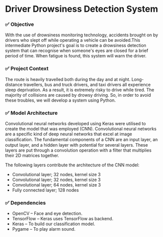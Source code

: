 # Driver Drowsiness Detection System

### ✅ Objective

With the use of drowsiness monitoring technology, accidents brought on by drivers who slept off while operating a vehicle can be avoided.This intermediate Python project's goal is to create a drowsiness detection system that can recognise when someone's eyes are closed for a brief period of time. When fatigue is found, this system will warn the driver.

### ✅ Project Context

The route is heavily travelled both during the day and at night. Long-distance travellers, bus and truck drivers, and taxi drivers all experience sleep deprivation. As a result, it is extremely risky to drive while tired. The majority of collisions are caused by drowsy driving. So, in order to avoid these troubles, we will develop a system using Python.

### ✅ Model Architecture

Convolutional neural networks developed using Keras were utilised to create the model that was employed (CNN). Convolutional neural networks are a specific kind of deep neural networks that excel at image classiﬁcation. The fundamental components of a CNN are an input layer, an output layer, and a hidden layer with potential for several layers. These layers are put through a convolution operation with a filter that multiplies their 2D matrices together.

The following layers contribute the architecture of the CNN model:

* Convolutional layer; 32 nodes, kernel size 3
* Convolutional layer; 32 nodes, kernel size 3
* Convolutional layer; 64 nodes, kernel size 3
* Fully connected layer; 128 nodes

### ✅ Dependencies 

* OpenCV – Face and eye detection.
* TensorFlow – Keras uses TensorFlow as backend.
* Keras – To build our classification model.
* Pygame – To play alarm sound.






